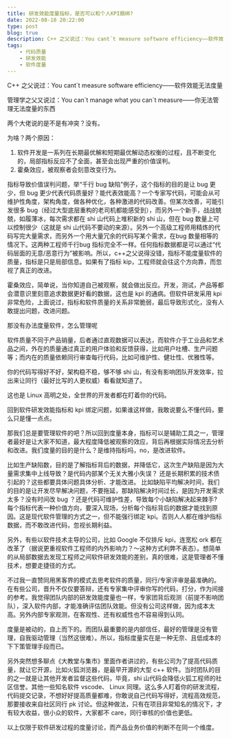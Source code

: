 ```yaml
---
title: 研发效能度量指标，是否可以和个人KPI捆绑?
date: 2022-08-10 20:22:00
type: post
blog: true
description: C++ 之父说过：You cant´t measure software efficiency——软件效能无法度量，管理学之父又说过：You can´t manage what you can´t measure——你无法管理无法度量的东西
tags:
    - 代码质量
    - 研发效能
    - 软件度量
---
```


C++ 之父说过：You cant´t measure software efficiency——软件效能无法度量

管理学之父又说过：You can´t manage what you can´t measure——你无法管理无法度量的东西

两个大佬说的是不是有冲突？没有。


为啥？两个原因：


1. 软件开发是一系列在长期最优解和短期最优解动态权衡的过程，且不断变化的，局部指标反应不了全面，甚至会出现严重的价值误判。
2. 霍桑效应，被观察者会刻意改变行为。

指标导致价值误判问题，举“千行 bug 缺陷”例子，这个指标的目的是让 bug 更少，但 bug 更少代表代码质量好？能代表效能高？一个专家写代码，可能会从可维护性角度，架构角度，做各种优化，各种激进的代码改善。但某次改善，可能引发很多 bug（经过大型底层重构的老司机都能感受到），而另外一个新手，战战兢兢，如履薄冰，每次需求都在 shi 山代码上堆积新的 shi 山，但在 bug 数量上可以控制很少（这就是 shi 山代码不要动的来源）。另外一个高级工程师用精炼的代码写完大量需求，而另外一个用大量冗余的代码写某个需求，在bug 数量相等的情况下。这两种工程师千行bug 指标完全不一样。任何指标数据都是可以通过“代码层面的无意/恶意行为”被影响。所以，c++之父说得没错，指标不能度量软件的质量，指标是只是局部信息。如果有了指标 kip，工程师就会往这个方向靠，而忽视了真正的改进。

霍桑效应，简单说，当你知道自己被观察，就会做出反应。开发，测试，产品等都会潜意识里刻意追求数据更好看的数据，这也是 kpi 的通病。但软件研发采用 kpi 非常危险，上面说过，指标和软件质量的关系非常脆弱，最后导致形式化，没有人敢提出问题，改进问题。

那没有办法度量软件，怎么管理呢

软件质量不同于产品销量，后者通过直观数据可以表达，而软件介于工业品和艺术品之间，外在的质量通过真正的用户体验和反馈获得，比如用户吐槽、生产问题等；而内在的质量依赖同行审查每行代码，比如可维护性、健壮性、优雅性等。

你的代码写得好不好，架构稳不稳，够不够 shi 山，有没有影响团队开发效率，拉出来让同行（最好比写的人更权威）看看就知道了。

这也是 Linux 高明之处，全世界的开发者都在盯着你的代码。

回到软件研发效能指标和 kpi 绑定问题，如果谁这样做，我敢说要么不懂代码，要么只是懂一点点。

那我们总是要管理软件的吧？所以回到度量本身，指标可以是辅助工具之一，管理者最好是让大家不知道，最大程度降低被观察的效应，背后再根据实际情况去分析和改进。我们度量的目的是什么？是维持指标吗，no，是改进软件。

比如生产缺陷数，目的是了解指标背后的数据，并降低它，这次生产缺陷是因为大量需求集中上线导致？是代码内部某个无关大雅小失误？ 还是长期积累的技术债引起的？这些都要具体问题具体分析、才能改进。 比如缺陷平均解决时间，我们的目的是让开发尽早解决问题，不要拖延，那缺陷解决时间过长，是因为开发需求太多？没有时间改 bug ？还是代码可维护性差，导致每个小缺陷解决起来棘手? 每个指标代表一种价值方向，要深入现场，分析每个指标背后的数据才能找到原因。这是现代软件管理的方式之一，但不能强行绑定 kpi。否则人人都在维护指标数据，而不敢改进代码，忽视长期利益。

另外，有些以软件技术主导的公司，比如 Google 不仅排斥 kpi，连宽松 ork 都在改革了（据说更重视软件工程师的内外影响力？～这种方式利弊不表态）。想简单的从局部数据去发现工程师之间软件研发效能的差别，真的很难，这是管理者不懂技术，想要走捷径的方式。


不过我一直赞同用黑客界的模式去思考软件的质量，同行/专家评审是最准确的。在有些公司，晋升不仅仅要答辩，还有专家集中评审你写的代码，打分，作为间接的参考。我觉得团队内部的研发效能度量也一样，专家团背后观测（前提不影响团队），深入软件内部，才能准确评估团队效能。但没有公司这样做，因为成本太高。另外内部专家观测，在客观性、还有权威性也不容易得到认同。


度量是被动的，自上而下的。而团队最重要的是内部信任，最好的管理是没有管理，自我驱动管理（当然这很难）。所以，指标度量实在是一种无奈、且低成本的下下策管理手段而已。

另外突然想多聊点《大教堂与集市》里面作者讲过的，有些公司为了提高代码质量，就让它开源，比如火狐浏览器，是最早开源的大型 c++ 软件。当时团队的目的之一就是让其他开发者监督这些代码，毕竟，shi 山代码会降低火狐工程师的社区信誉。其他一些知名软件 vscode、 Linux 同理。这么多人盯着你的研发流程，代码提交记录，不想好好提高质量都难，你敢说自己代码写得好，流程高效规范，那要接收来自社区同行 pk 讨论。但这种做法，只有在项目非常知名的情况下，才有较大收益，很小众的软件，大家都不 care，同行审核的价值也更低。



以上仅限于软件研发过程的度量讨论，而产品业务价值的判断不在同一个维度。
